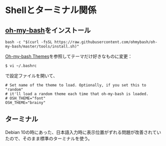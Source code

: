 # Shellとターミナル関係

## [oh-my-bash](https://github.com/ohmybash/oh-my-bash)をインストール

```shell
bash -c "$(curl -fsSL https://raw.githubusercontent.com/ohmybash/oh-my-bash/master/tools/install.sh)"
```

[Oh-my-bash Themes](https://github.com/ohmybash/oh-my-bash/wiki/Themes)を参照してテーマだけ好きなものに変更：
```
$ vi ~/.bashrc
```
で設定ファイルを開いて、
```bashrc
# Set name of the theme to load. Optionally, if you set this to "random"
# it'll load a random theme each time that oh-my-bash is loaded.
# OSH_THEME="font"
OSH_THEME="brainy"
```

## ターミナル

Debian 10の時にあった、日本語入力時に表示位置がずれる問題が改善されていたので、そのまま標準のターミナルを使う。
